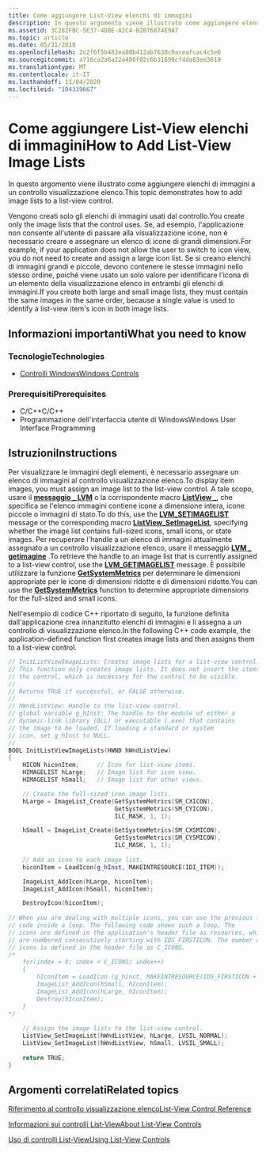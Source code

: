 ```yaml
---
title: Come aggiungere List-View elenchi di immagini
description: In questo argomento viene illustrato come aggiungere elenchi di immagini a un controllo visualizzazione elenco.
ms.assetid: 3C282FBC-5E37-4D8E-A2C4-B2876874E9A7
ms.topic: article
ms.date: 05/31/2018
ms.openlocfilehash: 2c2f6f5b483ea80b412ab7638c9aceafcac4c5e6
ms.sourcegitcommit: a716ca2a6a22a400f02c6b31699cf4da83ee3619
ms.translationtype: MT
ms.contentlocale: it-IT
ms.lasthandoff: 11/04/2020
ms.locfileid: "104339667"
---
```

# <a name="how-to-add-list-view-image-lists"></a><span data-ttu-id="e5649-103">Come aggiungere List-View elenchi di immagini</span><span class="sxs-lookup"><span data-stu-id="e5649-103">How to Add List-View Image Lists</span></span>

<span data-ttu-id="e5649-104">In questo argomento viene illustrato come aggiungere elenchi di immagini a un controllo visualizzazione elenco.</span><span class="sxs-lookup"><span data-stu-id="e5649-104">This topic demonstrates how to add image lists to a list-view control.</span></span>

<span data-ttu-id="e5649-105">Vengono creati solo gli elenchi di immagini usati dal controllo.</span><span class="sxs-lookup"><span data-stu-id="e5649-105">You create only the image lists that the control uses.</span></span> <span data-ttu-id="e5649-106">Se, ad esempio, l'applicazione non consente all'utente di passare alla visualizzazione icone, non è necessario creare e assegnare un elenco di icone di grandi dimensioni.</span><span class="sxs-lookup"><span data-stu-id="e5649-106">For example, if your application does not allow the user to switch to icon view, you do not need to create and assign a large icon list.</span></span> <span data-ttu-id="e5649-107">Se si creano elenchi di immagini grandi e piccole, devono contenere le stesse immagini nello stesso ordine, poiché viene usato un solo valore per identificare l'icona di un elemento della visualizzazione elenco in entrambi gli elenchi di immagini.</span><span class="sxs-lookup"><span data-stu-id="e5649-107">If you create both large and small image lists, they must contain the same images in the same order, because a single value is used to identify a list-view item's icon in both image lists.</span></span>

## <a name="what-you-need-to-know"></a><span data-ttu-id="e5649-108">Informazioni importanti</span><span class="sxs-lookup"><span data-stu-id="e5649-108">What you need to know</span></span>

### <a name="technologies"></a><span data-ttu-id="e5649-109">Tecnologie</span><span class="sxs-lookup"><span data-stu-id="e5649-109">Technologies</span></span>

-   [<span data-ttu-id="e5649-110">Controlli Windows</span><span class="sxs-lookup"><span data-stu-id="e5649-110">Windows Controls</span></span>](window-controls.md)

### <a name="prerequisites"></a><span data-ttu-id="e5649-111">Prerequisiti</span><span class="sxs-lookup"><span data-stu-id="e5649-111">Prerequisites</span></span>

-   <span data-ttu-id="e5649-112">C/C++</span><span class="sxs-lookup"><span data-stu-id="e5649-112">C/C++</span></span>
-   <span data-ttu-id="e5649-113">Programmazione dell'interfaccia utente di Windows</span><span class="sxs-lookup"><span data-stu-id="e5649-113">Windows User Interface Programming</span></span>

## <a name="instructions"></a><span data-ttu-id="e5649-114">Istruzioni</span><span class="sxs-lookup"><span data-stu-id="e5649-114">Instructions</span></span>


<span data-ttu-id="e5649-115">Per visualizzare le immagini degli elementi, è necessario assegnare un elenco di immagini al controllo visualizzazione elenco.</span><span class="sxs-lookup"><span data-stu-id="e5649-115">To display item images, you must assign an image list to the list-view control.</span></span> <span data-ttu-id="e5649-116">A tale scopo, usare il [**messaggio \_ LVM**](lvm-setimagelist.md) o la corrispondente macro [**ListView \_**](/windows/desktop/api/Commctrl/nf-commctrl-listview_setimagelist), che specifica se l'elenco immagini contiene icone a dimensione intera, icone piccole o immagini di stato.</span><span class="sxs-lookup"><span data-stu-id="e5649-116">To do this, use the [**LVM\_SETIMAGELIST**](lvm-setimagelist.md) message or the corresponding macro [**ListView\_SetImageList**](/windows/desktop/api/Commctrl/nf-commctrl-listview_setimagelist), specifying whether the image list contains full-sized icons, small icons, or state images.</span></span> <span data-ttu-id="e5649-117">Per recuperare l'handle a un elenco di immagini attualmente assegnato a un controllo visualizzazione elenco, usare il messaggio [**LVM \_ getimagine**](lvm-getimagelist.md) .</span><span class="sxs-lookup"><span data-stu-id="e5649-117">To retrieve the handle to an image list that is currently assigned to a list-view control, use the [**LVM\_GETIMAGELIST**](lvm-getimagelist.md) message.</span></span> <span data-ttu-id="e5649-118">È possibile utilizzare la funzione [**GetSystemMetrics**](/windows/desktop/api/winuser/nf-winuser-getsystemmetrics) per determinare le dimensioni appropriate per le icone di dimensioni ridotte e di dimensioni ridotte.</span><span class="sxs-lookup"><span data-stu-id="e5649-118">You can use the [**GetSystemMetrics**](/windows/desktop/api/winuser/nf-winuser-getsystemmetrics) function to determine appropriate dimensions for the full-sized and small icons.</span></span>

<span data-ttu-id="e5649-119">Nell'esempio di codice C++ riportato di seguito, la funzione definita dall'applicazione crea innanzitutto elenchi di immagini e li assegna a un controllo di visualizzazione elenco.</span><span class="sxs-lookup"><span data-stu-id="e5649-119">In the following C++ code example, the application-defined function first creates image lists and then assigns them to a list-view control.</span></span>


```C++
// InitListViewImageLists: Creates image lists for a list-view control.
// This function only creates image lists. It does not insert the items into
// the control, which is necessary for the control to be visible.   
//
// Returns TRUE if successful, or FALSE otherwise. 
//
// hWndListView: Handle to the list-view control. 
// global variable g_hInst: The handle to the module of either a 
// dynamic-link library (DLL) or executable (.exe) that contains
// the image to be loaded. If loading a standard or system
// icon, set g_hInst to NULL.
//
BOOL InitListViewImageLists(HWND hWndListView) 
{ 
    HICON hiconItem;     // Icon for list-view items.
    HIMAGELIST hLarge;   // Image list for icon view.
    HIMAGELIST hSmall;   // Image list for other views.

    // Create the full-sized icon image lists. 
    hLarge = ImageList_Create(GetSystemMetrics(SM_CXICON), 
                              GetSystemMetrics(SM_CYICON), 
                              ILC_MASK, 1, 1); 

    hSmall = ImageList_Create(GetSystemMetrics(SM_CXSMICON), 
                              GetSystemMetrics(SM_CYSMICON), 
                              ILC_MASK, 1, 1); 
    
    // Add an icon to each image list.  
    hiconItem = LoadIcon(g_hInst, MAKEINTRESOURCE(IDI_ITEM));

    ImageList_AddIcon(hLarge, hiconItem);
    ImageList_AddIcon(hSmall, hiconItem);

    DestroyIcon(hiconItem);
 
// When you are dealing with multiple icons, you can use the previous four lines of 
// code inside a loop. The following code shows such a loop. The 
// icons are defined in the application's header file as resources, which 
// are numbered consecutively starting with IDS_FIRSTICON. The number of 
// icons is defined in the header file as C_ICONS.
/*    
    for(index = 0; index < C_ICONS; index++)
    {
        hIconItem = LoadIcon (g_hinst, MAKEINTRESOURCE(IDS_FIRSTICON + index));
        ImageList_AddIcon(hSmall, hIconItem);
        ImageList_AddIcon(hLarge, hIconItem);
        Destroy(hIconItem);
    }
*/
    
    // Assign the image lists to the list-view control. 
    ListView_SetImageList(hWndListView, hLarge, LVSIL_NORMAL); 
    ListView_SetImageList(hWndListView, hSmall, LVSIL_SMALL); 
    
    return TRUE; 
}
```



## <a name="related-topics"></a><span data-ttu-id="e5649-120">Argomenti correlati</span><span class="sxs-lookup"><span data-stu-id="e5649-120">Related topics</span></span>

<dl> <dt>

[<span data-ttu-id="e5649-121">Riferimento al controllo visualizzazione elenco</span><span class="sxs-lookup"><span data-stu-id="e5649-121">List-View Control Reference</span></span>](bumper-list-view-list-view-control-reference.md)
</dt> <dt>

[<span data-ttu-id="e5649-122">Informazioni sui controlli List-View</span><span class="sxs-lookup"><span data-stu-id="e5649-122">About List-View Controls</span></span>](list-view-controls-overview.md)
</dt> <dt>

[<span data-ttu-id="e5649-123">Uso di controlli List-View</span><span class="sxs-lookup"><span data-stu-id="e5649-123">Using List-View Controls</span></span>](using-list-view-controls.md)
</dt> </dl>

 

 